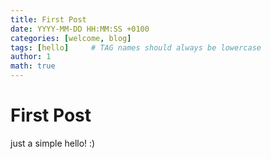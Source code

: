 ```yaml
---
title: First Post
date: YYYY-MM-DD HH:MM:SS +0100
categories: [welcome, blog]
tags: [hello]     # TAG names should always be lowercase
author: 1
math: true
---
```


# First Post

just a simple hello! :)
